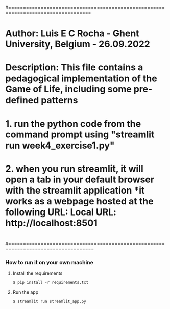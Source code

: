 #==================================================================================
# Author: Luis E C Rocha  - Ghent University, Belgium  - 26.09.2022
#
# Description: This file contains a pedagogical implementation of the Game of Life, including some pre-defined patterns
#              1. run the python code from the command prompt using "streamlit run week4_exercise1.py"
#              2. when you run streamlit, it will open a tab in your default browser with the streamlit application *it works as a webpage hosted at the following URL:  Local URL: http://localhost:8501
#
#===================================================================================


### How to run it on your own machine

1. Install the requirements

   ```
   $ pip install -r requirements.txt
   ```

2. Run the app

   ```
   $ streamlit run streamlit_app.py
   ```
